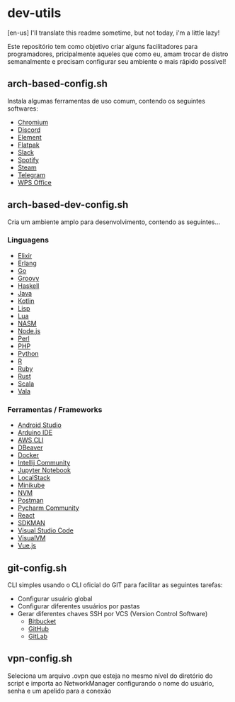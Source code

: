# dev-utils

[en-us] I'll translate this readme sometime, but not today, i'm a little lazy!

Este repositório tem como objetivo criar alguns facilitadores para programadores, pricipalmente aqueles que como eu, amam trocar de distro semanalmente e precisam configurar seu ambiente o mais rápido possível!

## arch-based-config.sh

Instala algumas ferramentas de uso comum, contendo os seguintes softwares:

- [Chromium](https://www.chromium.org/)
- [Discord](https://discord.com/)
- [Element](https://matrix.org/)
- [Flatpak](https://flatpak.org/)
- [Slack](https://slack.com/)
- [Spotify](https://www.spotify.com/)
- [Steam](https://store.steampowered.com/)
- [Telegram](https://telegram.org/)
- [WPS Office](https://www.wps.com/)

## arch-based-dev-config.sh

Cria um ambiente amplo para desenvolvimento, contendo as seguintes...

### Linguagens

- [Elixir](https://elixir-lang.org/)
- [Erlang](https://www.erlang.org/)
- [Go](https://golang.org/)
- [Groovy](https://groovy-lang.org/)
- [Haskell](https://www.haskell.org/)
- [Java](https://www.java.com/)
- [Kotlin](https://kotlinlang.org/)
- [Lisp](https://common-lisp.net/)
- [Lua](http://www.lua.org/)
- [NASM](https://www.nasm.us/)
- [Node.js](https://nodejs.org/)
- [Perl](https://www.perl.org/)
- [PHP](https://www.php.net/)
- [Python](https://www.python.org/)
- [R](https://www.r-project.org/)
- [Ruby](https://www.ruby-lang.org/)
- [Rust](https://www.rust-lang.org/)
- [Scala](https://www.scala-lang.org/)
- [Vala](https://wiki.gnome.org/Projects/Vala)

### Ferramentas / Frameworks

- [Android Studio](https://developer.android.com/studio)
- [Arduino IDE](https://www.arduino.cc/en/software)
- [AWS CLI](https://aws.amazon.com/cli/)
- [DBeaver](https://dbeaver.io/)
- [Docker](https://www.docker.com/)
- [Intellij Community](https://www.jetbrains.com/idea/download/)
- [Jupyter Notebook](https://jupyter.org/)
- [LocalStack](https://github.com/localstack/localstack)
- [Minikube](https://kubernetes.io/docs/tasks/tools/)
- [NVM](https://github.com/nvm-sh/nvm)
- [Postman](https://www.postman.com/)
- [Pycharm Community](https://www.jetbrains.com/pycharm/download/)
- [React](https://reactjs.org/)
- [SDKMAN](https://sdkman.io/)
- [Visual Studio Code](https://code.visualstudio.com/)
- [VisualVM](https://visualvm.github.io/)
- [Vue.js](https://vuejs.org/)

## git-config.sh

CLI simples usando o CLI oficial do GIT para facilitar as seguintes tarefas:

- Configurar usuário global
- Configurar diferentes usuários por pastas
- Gerar diferentes chaves SSH por VCS (Version Control Software)
    - [Bitbucket](https://bitbucket.org/)
    - [GitHub](https://github.com/)
    - [GitLab](https://gitlab.com/)

## vpn-config.sh

Seleciona um arquivo .ovpn que esteja no mesmo nível do diretório do script e importa ao NetworkManager configurando o nome do usuário, senha e um apelido para a conexão
